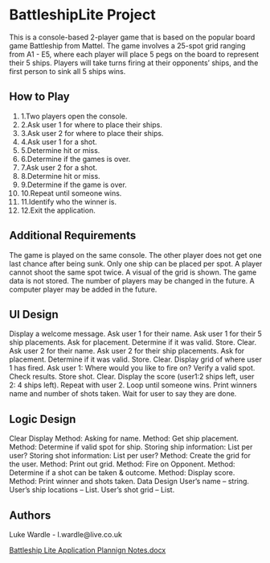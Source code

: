 <h1>BattleshipLite Project</h1>
This is a console-based 2-player game that is based on the popular board game Battleship from Mattel. The game involves a 25-spot grid ranging from A1 - E5, where each player will place 5 pegs on the board to represent their 5 ships. Players will take turns firing at their opponents’ ships, and the first person to sink all 5 ships wins.

<h2>How to Play</h2>
<ol>
  <li>1.Two players open the console.
  <li>2.Ask user 1 for where to place their ships.
  <li>3.Ask user 2 for where to place their ships.
  <li>4.Ask user 1 for a shot.
  <li>5.Determine hit or miss.
  <li>6.Determine if the games is over.
  <li>7.Ask user 2 for a shot.
  <li>8.Determine hit or miss.
  <li>9.Determine if the game is over.
  <li>10.Repeat until someone wins.
  <li>11.Identify who the winner is.
  <li>12.Exit the application.
 </ol>

<h2>Additional Requirements</h2>
The game is played on the same console.
The other player does not get one last chance after being sunk.
Only one ship can be placed per spot.
A player cannot shoot the same spot twice.
A visual of the grid is shown.
The game data is not stored.
The number of players may be changed in the future.
A computer player may be added in the future.

<h2>UI Design</h2>
Display a welcome message.
Ask user 1 for their name.
Ask user 1 for their 5 ship placements.
Ask for placement.
Determine if it was valid.
Store.
Clear.
Ask user 2 for their name.
Ask user 2 for their ship placements.
Ask for placement.
Determine if it was valid.
Store.
Clear.
Display grid of where user 1 has fired.
Ask user 1: Where would you like to fire on?
Verify a valid spot.
Check results.
Store shot.
Clear.
Display the score (user1:2 ships left, user 2: 4 ships left).
Repeat with user 2.
Loop until someone wins.
Print winners name and number of shots taken.
Wait for user to say they are done.

<h2>Logic Design</h2>
Clear Display
Method: Asking for name.
Method: Get ship placement.
Method: Determine if valid spot for ship.
Storing ship information: List per user?
Storing shot information: List per user?
Method: Create the grid for the user.
Method: Print out grid.
Method: Fire on Opponent.
Method: Determine if a shot can be taken & outcome.
Method: Display score.
Method: Print winner and shots taken.
Data Design
User’s name – string.
User’s ship locations – List.
User’s shot grid – List.

<h2>Authors</h2>
Luke Wardle - l.wardle@live.co.uk

[Battleship Lite Application Plannign Notes.docx](https://github.com/Codenforcer/BattleshipLite/files/8748663/Battleship.Lite.Application.Plannign.Notes.docx)
